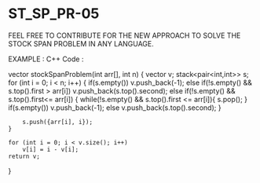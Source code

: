 # ST_SP_PR-05


FEEL FREE TO CONTRIBUTE FOR THE NEW APPROACH TO SOLVE THE STOCK SPAN PROBLEM IN ANY LANGUAGE.

EXAMPLE :
C++ Code :


vector<int> stockSpanProblem(int arr[], int n)
{
    vector<int> v;
    stack<pair<int,int>> s;
    for (int i = 0; i < n; i++)
    {
        if(s.empty())
            v.push_back(-1);
        else if(!s.empty() && s.top().first > arr[i])
            v.push_back(s.top().second);
        else if(!s.empty() && s.top().first<= arr[i])
        {
            while(!s.empty() && s.top().first <= arr[i]){
                s.pop();
            }
            if(s.empty())
                v.push_back(-1);
            else
                v.push_back(s.top().second);
        }

        s.push({arr[i], i});
    }

    for (int i = 0; i < v.size(); i++)
        v[i] = i - v[i];
    return v;
}
